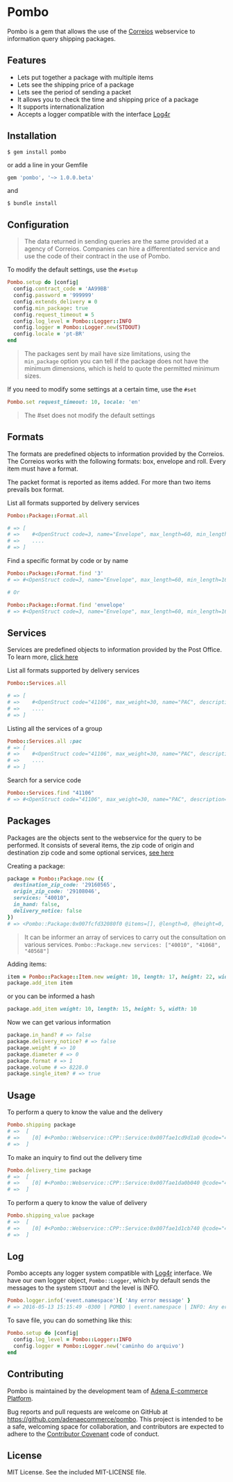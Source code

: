 # Pombo

Pombo is a gem that allows the use of the [Correios](http://correios.com.br/para-voce)
webservice to information query shipping packages.

## Features

* Lets put together a package with multiple items
* Lets see the shipping price of a package
* Lets see the period of sending a packet
* It allows you to check the time and shipping price of a package
* It supports internationalization
* Accepts a logger compatible with the interface [Log4r](http://log4r.rubyforge.org/index.html)

## Installation

    $ gem install pombo

or add a line in your Gemfile

```ruby
gem 'pombo', '~> 1.0.0.beta'
```

and

    $ bundle install


## Configuration

> The data returned in sending queries are the same provided at a agency of Correios.
> Companies can hire a differentiated service and use the code of their contract in the use of Pombo.

To modify the default settings, use the `#setup`

```ruby
Pombo.setup do |config|
  config.contract_code = 'AA99BB'
  config.password = '999999'
  config.extends_delivery = 0
  config.min_package: true
  config.request_timeout = 5
  config.log_level = Pombo::Logger::INFO
  config.logger = Pombo::Logger.new(STDOUT)
  config.locale = 'pt-BR'
end
```
> The packages sent by mail have size limitations, using the `min_package` option you can tell if the package
> does not have the minimum dimensions, which is held to quote the permitted minimum sizes.

If you need to modify some settings at a certain time, use the `#set`

```ruby
Pombo.set request_timeout: 10, locale: 'en'
```

> The #set does not modify the default settings

## Formats

The formats are predefined objects to information provided by the Correios.
The Correios works with the following formats: box, envelope and roll. Every item must have a format.

The packet format is reported as items added. For more than two items prevails box format.


List all formats supported by delivery services

```ruby
Pombo::Package::Format.all

# => [
# =>    #<OpenStruct code=3, name="Envelope", max_length=60, min_length=16, max_width=60, min_width=11, max_weight=1>
# =>    ....
# => ]
```

Find a specific format by code or by name

```ruby
Pombo::Package::Format.find '3'
# => #<OpenStruct code=3, name="Envelope", max_length=60, min_length=16, max_width=60, min_width=11, max_weight=1>

# Or

Pombo::Package::Format.find 'envelope'
# => #<OpenStruct code=3, name="Envelope", max_length=60, min_length=16, max_width=60, min_width=11, max_weight=1>
```

## Services
Services are predefined objects to information provided by the Post Office. To learn more, [click here](http://www.correios.com.br/para-voce/envio/encomendas/encomendas)

List all formats supported by delivery services

```ruby
Pombo::Services.all

# => [
# =>    #<OpenStruct code="41106", max_weight=30, name="PAC", description="PAC (without contract)">,
# =>    ....
# => ]
```

Listing all the services of a group

```ruby
Pombo::Services.all :pac
# => [
# =>    #<OpenStruct code="41106", max_weight=30, name="PAC", description="PAC (without contract)">,
# =>    ....
# => ]
```

Search for a service code

```ruby
Pombo::Services.find "41106"
# => #<OpenStruct code="41106", max_weight=30, name="PAC", description="PAC (without contract)">
```

## Packages

Packages are the objects sent to the webservice for the query to be performed.
It consists of several items, the zip code of origin and destination zip code and some optional services,
[see here](https://www.correios.com.br/para-voce/envio/encomendas/servicos-opcionais)

Creating a package:

```ruby
package = Pombo::Package.new ({
  destination_zip_code: '29160565',
  origin_zip_code: '29108046',
  services: "40010",
  in_hand: false,
  delivery_notice: false
})
# => <Pombo::Package:0x007fcfd32080f0 @items=[], @length=0, @height=0, @width=0, @declared_value=0, @destination_zip_code="29160565", @origin_zip_code="29108046">
```

> It can be informer an array of services to carry out the consultation on various services.
> `Pombo::Package.new services: ["40010", "41068", "40568"]`

Adding items:

```ruby
item = Pombo::Package::Item.new weight: 10, length: 17, height: 22, width: 22
package.add_item item
```

or you can be informed a hash

```ruby
package.add_item weight: 10, length: 15, height: 5, width: 10
```

Now we can get various information

```ruby
package.in_hand? # => false
package.delivery_notice? # => false
package.weight # => 10
package.diameter # => 0
package.format # => 1
package.volume # => 8228.0
package.single_item? # => true
```

## Usage

To perform a query to know the value and the delivery

```ruby
Pombo.shipping package
# =>  [
# =>    [0] #<Pombo::Webservice::CPP::Service:0x007fae1cd9d1a0 @code="40010", @value=31.3, @delivery_time="1", @value_in_hand=0.0, @value_delivery_notice=0.0, @value_declared_value=0.0, @error_code="0", @value_without_additions=31.3, @delivery_home=true, @delivery_sartuday=true>
# =>  ]
```

To make an inquiry to find out the delivery time

```ruby
Pombo.delivery_time package
# =>  [
# =>    [0] #<Pombo::Webservice::CPP::Service:0x007fae1da0b040 @code="40010", @delivery_time="1", @delivery_home=true, @delivery_sartuday=true>
# =>  ]
```

To perform a query to know the value of delivery

```ruby
Pombo.shipping_value package
# =>  [
# =>    [0] #<Pombo::Webservice::CPP::Service:0x007fae1d1cb740 @code="40010", @value=31.3, @value_in_hand=0.0, @value_delivery_notice=0.0, @value_declared_value=0.0, @value_without_additions=31.3>
# =>  ]
```

## Log

Pombo accepts any logger system compatible with [Log4r](http://log4r.rubyforge.org/index.html) interface.
We have our own logger object, `Pombo::Logger`, which by default sends the messages to the system `STDOUT` and the level is INFO.

```ruby
Pombo.logger.info('event.namespace'){ 'Any error message' }
# => 2016-05-13 15:15:49 -0300 | POMBO | event.namespace | INFO: Any error message
```

To save file, you can do something like this:

```ruby
Pombo.setup do |config|
  config.log_level = Pombo::Logger::INFO
  config.logger = Pombo::Logger.new('caminho do arquivo')
end
```

## Contributing

Pombo is maintained by the development team of [Adena E-commerce Platform](http://www.adena.com.br/).

Bug reports and pull requests are welcome on GitHub at https://github.com/adenaecommerce/pombo.
This project is intended to be a safe, welcoming space for collaboration, and contributors are expected to adhere to the [Contributor Covenant](http://contributor-covenant.org) code of conduct.

## License

MIT License. See the included MIT-LICENSE file.
